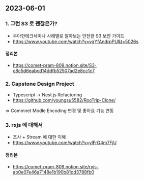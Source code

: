 ## 2023-06-01

### 1. 그런 S3 로 괜찮은가?
   - 우아한테크세미나 사례별로 알아보는 안전한 S3 보안 가이드
   - https://www.youtube.com/watch?v=vgYfAndrpPU&t=5026s
   #### 정리본
   - https://comet-pram-809.notion.site/S3-c8c5d6eabcd14ddfb52507ad2e8cc1c7


### 2. Capstone Design Project
   - Typescript -> Nest.js Refactoring
   - https://github.com/youngsu5582/RooTrip-Clone/

   => Commnet Modle Encoding 변경 및 좋아요 기능 연동

### 3. rxjs 에 대해서
   - 조사 + Stream 에 대한 이해
   - https://www.youtube.com/watch?v=ylFrG4m7FjU
   #### 정리본
   - https://comet-pram-809.notion.site/rxjs-ab0e07e46a7148e1b190b81dd3788fb0